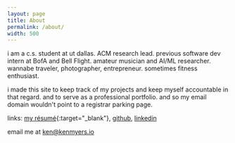 ```yaml
---
layout: page
title: About
permalink: /about/
width: 500
---
```


i am a
c.s. student at ut dallas.
ACM research lead.
previous software dev intern at BofA and Bell Flight.
amateur musician and AI/ML researcher.
wannabe traveler, photographer, entrepreneur.
sometimes fitness enthusiast. 

i made this site
to keep track of my projects and keep myself accountable in that regard.
and to serve as a professional portfolio.
and so my email domain wouldn't point to a registrar parking page.



links: [my résumé](/assets/docs/KenMyersResume.pdf){:target="_blank"}, [github](https://github.com/ken-myers/), [linkedin](https://www.linkedin.com/in/ken-myers-b22b25167/)

email me at [ken@kenmyers.io](mailto:ken@kenmyers.io)